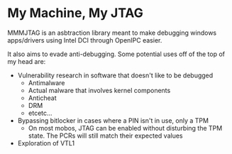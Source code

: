 # My Machine, My JTAG

MMMJTAG is an asbtraction library meant to make debugging windows apps/drivers using Intel DCI through OpenIPC easier.

It also aims to evade anti-debugging. Some potential uses off of the top of my head are:

* Vulnerability research in software that doesn't like to be debugged
	* Antimalware
	* Actual malware that involves kernel components
	* Anticheat
	* DRM
	* etcetc...
* Bypassing bitlocker in cases where a PIN isn't in use, only a TPM
	* On most mobos, JTAG can be enabled without disturbing the TPM state. The PCRs will still match their expected values
* Exploration of VTL1
